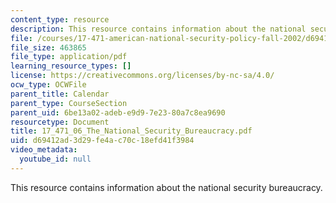 ```yaml
---
content_type: resource
description: This resource contains information about the national security bureaucracy.
file: /courses/17-471-american-national-security-policy-fall-2002/d69412ad3d29fe4ac70c18efd41f3984_17_471_06_The_National_Security_Bureaucracy.pdf
file_size: 463865
file_type: application/pdf
learning_resource_types: []
license: https://creativecommons.org/licenses/by-nc-sa/4.0/
ocw_type: OCWFile
parent_title: Calendar
parent_type: CourseSection
parent_uid: 6be13a02-adeb-e9d9-7e23-80a7c8ea9690
resourcetype: Document
title: 17_471_06_The_National_Security_Bureaucracy.pdf
uid: d69412ad-3d29-fe4a-c70c-18efd41f3984
video_metadata:
  youtube_id: null
---
```

This resource contains information about the national security bureaucracy.
